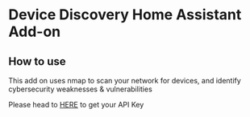 # Device Discovery Home Assistant Add-on



## How to use

This add on uses nmap to scan your network for devices, and identify cybersecurity weaknesses & vulnerabilities

Please head to <a href="http://www.google.com">HERE</a> to get your API Key